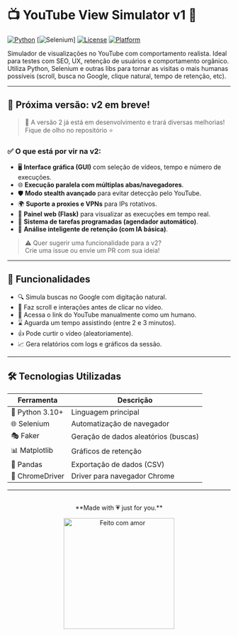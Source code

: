 # 📺 YouTube View Simulator v1 🚀

[![Python](https://img.shields.io/badge/Python-3.10+-blue.svg?logo=python)](https://www.python.org/)
[![Selenium](https://img.shields.io/badge/Selenium-Automation-brightgreen.svg?logo=selenium)]
[![License](https://img.shields.io/badge/license-MIT-green.svg)](LICENSE)
[![Platform](https://img.shields.io/badge/platform-Windows%20/%20Linux%20/%20macOS-lightgrey.svg)]()

Simulador de visualizações no YouTube com comportamento realista. Ideal para testes com SEO, UX, retenção de usuários e comportamento orgânico.  
Utiliza Python, Selenium e outras libs para tornar as visitas o mais humanas possíveis (scroll, busca no Google, clique natural, tempo de retenção, etc).

---

## 🌟 Próxima versão: v2 em breve!

> 🚧 A versão 2 já está em desenvolvimento e trará diversas melhorias! Fique de olho no repositório ⭐

### ✅ O que está por vir na v2:

- 🖥️ **Interface gráfica (GUI)** com seleção de vídeos, tempo e número de execuções.
- 🌐 **Execução paralela com múltiplas abas/navegadores**.
- 🛡️ **Modo stealth avançado** para evitar detecção pelo YouTube.
- 🌍 **Suporte a proxies e VPNs** para IPs rotativos.
- 📡 **Painel web (Flask)** para visualizar as execuções em tempo real.
- 📁 **Sistema de tarefas programadas (agendador automático)**.
- 🧠 **Análise inteligente de retenção (com IA básica)**.

> ⚠️ Quer sugerir uma funcionalidade para a v2?  
> Crie uma issue ou envie um PR com sua ideia!

---

## 🧠 Funcionalidades

- 🔍 Simula buscas no Google com digitação natural.
- 🧭 Faz scroll e interações antes de clicar no vídeo.
- 🎯 Acessa o link do YouTube manualmente como um humano.
- ⌛ Aguarda um tempo assistindo (entre 2 e 3 minutos).
- 👍 Pode curtir o vídeo (aleatoriamente).
- 📈 Gera relatórios com logs e gráficos da sessão.

---

## 🛠️ Tecnologias Utilizadas

| Ferramenta | Descrição |
|------------|-----------|
| 🐍 Python 3.10+ | Linguagem principal |
| 🌐 Selenium | Automatização de navegador |
| 🎭 Faker | Geração de dados aleatórios (buscas) |
| 📊 Matplotlib | Gráficos de retenção |
| 📑 Pandas | Exportação de dados (CSV) |
| 🧪 ChromeDriver | Driver para navegador Chrome |

---
<br>
<center>
**Made with 💗 just for you.**
</center>
<p align="center">
  <img src="https://media.tenor.com/3sNxQuwVorUAAAAj/21oyenn21.gif" alt="Feito com amor" width="250"/>
</p>
